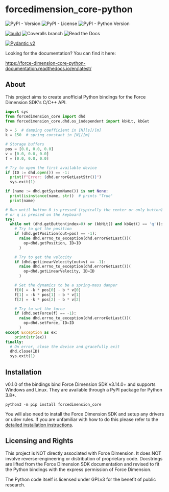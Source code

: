 # forcedimension_core-python

![PyPI - Version](https://img.shields.io/pypi/v/forcedimension_core?style=flat-square&logo=pypi)
![PyPI - License](https://img.shields.io/pypi/l/forcedimension_core?style=flat-square&logo=pypi)
![PyPI - Python Version](https://img.shields.io/pypi/pyversions/forcedimension_core?style=flat-square&logo=python)

[![build](https://github.com/EmDash00/forcedimension_core-python/actions/workflows/ci.yml/badge.svg)](https://github.com/EmDash00/forcedimension_core-python/actions/workflows/ci.yml)
![Coveralls branch](https://img.shields.io/coverallsCoverage/github/EmDash00/forcedimension_core-python?branch=main&style=flat-square&logo=coveralls&link=https%3A%2F%2Fcoveralls.io%2Fgithub%2FEmDash00%2Fforcedimension_core-python)
![Read the Docs](https://img.shields.io/readthedocs/force-dimension-core-python-documentation?style=flat-square&logo=readthedocs&link=https%3A%2F%2Fforce-dimension-core-python-documentation.readthedocs.io%2Fen%2Flatest%2F)

[![Pydantic v2](https://img.shields.io/endpoint?url=https://raw.githubusercontent.com/pydantic/pydantic/main/docs/badge/v2.json&style=flat-square)](https://pydantic.dev)

Looking for the documentation? You can find it here:

https://force-dimension-core-python-documentation.readthedocs.io/en/latest/

## About

This project aims to create unofficial Python bindings for the Force Dimension SDK's C/C++ API.

```py
import sys
from forcedimension_core import dhd
from forcedimension_core.dhd.os_independent import kbHit, kbGet

b = 5  # damping coefficient in [N][s]/[m]
k = 150  # spring constant in [N]/[m]

# Storage buffers
pos = [0.0, 0.0, 0.0]
v = [0.0, 0.0, 0.0]
f = [0.0, 0.0, 0.0]

# Try to open the first available device
if (ID := dhd.open()) == -1:
  print(f"Error: {dhd.errorGetLastStr()}")
  sys.exit(1)

if (name := dhd.getSystemName()) is not None:
  print(isinstance(name, str))  # prints "True"
  print(name)

# Run until button 0 is pressed (typically the center or only button)
# or q is pressed on the keyboard
try:
  while not (dhd.getButton(index=0) or (kbHit() and kbGet() == 'q')):
    # Try to get the position
    if (dhd.getPosition(out=pos) == -1):
      raise dhd.errno_to_exception(dhd.errorGetLast())(
        op=dhd.getPosition, ID=ID
      )

    # Try to get the velocity
    if (dhd.getLinearVelocity(out=v) == -1):
      raise dhd.errno_to_exception(dhd.errorGetLast())(
        op=dhd.getLinearVelocity, ID=ID
      )

    # Set the dynamics to be a spring-mass damper
    f[0] = -k * pos[0] - b * v[0]
    f[1] = -k * pos[1] - b * v[1]
    f[2] = -k * pos[2] - b * v[2]

    # Try to set the force
    if (dhd.setForce(f) == -1):
      raise dhd.errno_to_exception(dhd.errorGetLast())(
        op=dhd.setForce, ID=ID
      )
except Exception as ex:
    print(str(ex))
finally:
  # On error, close the device and gracefully exit
  dhd.close(ID)
  sys.exit(1)
```


## Installation

v0.1.0 of the bindings bind Force Dimension SDK v3.14.0+ and supports Windows
and Linux. They are available through a PyPI package for Python 3.8+.

```
python3 -m pip install forcedimension_core
```

You will also need to install the Force Dimension SDK and setup any drivers
or udev rules. If you are unfamiliar with how to do this please refer to the
[detailed installation instructions](https://force-dimension-core-python-documentation.readthedocs.io/en/latest/installation.html).

## Licensing and Rights

This project is NOT directly associated with Force Dimension. It does NOT involve reverse-engineering or distribution
of proprietary code. Docstrings are lifted from the Force Dimension SDK documentation and revised to fit the Python bindings
with the express permission of Force Dimension.

The Python code itself is licensed under GPLv3 for the benefit of public
research.
